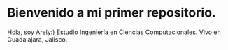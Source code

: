 # Bienvenido a mi primer repositorio.

Hola, soy Arely:) Estudio Ingeniería en Ciencias Computacionales. 
Vivo en Guadalajara, Jalisco. 